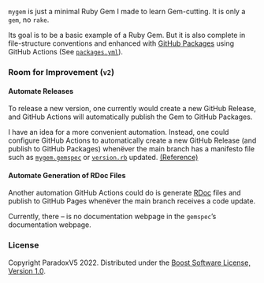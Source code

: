 `mygem` is just a minimal Ruby Gem I made to learn Gem-cutting.
It is only a `gem`, no `rake`.

Its goal is to be a basic example of a Ruby Gem.
But it is also complete in file-structure conventions and enhanced with
[GitHub Packages](https://docs.github.com/en/packages/working-with-a-github-packages-registry/working-with-the-rubygems-registry)
using GitHub Actions (See [`packages.yml`](.github/workflows/packages.yml)).


### Room for Improvement (`v2`)

#### Automate Releases

To release a new version, one currently would create a new GitHub Release,
and GitHub Actions will automatically publish the Gem to GitHub Packages.

I have an idea for a more convenient automation.
Instead, one could configure GitHub Actions to automatically create a new GitHub Release
(and publish to GitHub Packages) whenëver the main branch has a manifesto file such as
[`mygem.gemspec`](mygem.gemspec) or [`version.rb`](lib/mygem/version.rb) updated.
[(Reference)](https://docs.github.com/en/actions/using-workflows/events-that-trigger-workflows#running-your-workflow-only-when-a-push-affects-specific-files)


#### Automate Generation of RDoc Files

Another automation GitHub Actions could do is generate [RDoc](https://github.com/ruby/rdoc)
files and publish to GitHub Pages whenëver the main branch receives a code update.

Currently, there – is no documentation webpage in the `gemspec`’s documentation webpage.


### License

Copyright ParadoxV5 2022. Distributed under the
[Boost Software License, Version 1.0](https://www.boost.org/users/license.html).